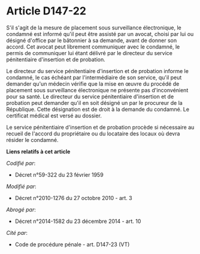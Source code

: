 # Article D147-22

S'il s'agit de la mesure de placement sous surveillance électronique, le condamné est informé qu'il peut être assisté par un
avocat, choisi par lui ou désigné d'office par le bâtonnier à sa demande, avant de donner son accord. Cet avocat peut
librement communiquer avec le condamné, le permis de communiquer lui étant délivré par le directeur du service pénitentiaire
d'insertion et de probation. 

Le directeur du service pénitentiaire d'insertion et de probation informe le condamné, le cas échéant par l'intermédiaire de
son service, qu'il peut demander qu'un médecin vérifie que la mise en œuvre du procédé de placement sous surveillance
électronique ne présente pas d'inconvénient pour sa santé. Le directeur du service pénitentiaire d'insertion et de probation
peut demander qu'il en soit désigné un par le procureur de la République. Cette désignation est de droit à la demande du
condamné. Le certificat médical est versé au dossier. 

Le service pénitentiaire d'insertion et de probation procède si nécessaire au recueil de l'accord du propriétaire ou du
locataire des locaux où devra résider le condamné.

**Liens relatifs à cet article**

_Codifié par_:

  - Décret n°59-322 du 23 février 1959

_Modifié par_:

  - Décret n°2010-1276 du 27 octobre 2010 - art. 3

_Abrogé par_:

  - Décret n°2014-1582 du 23 décembre 2014 - art. 10

_Cité par_:

  - Code de procédure pénale - art. D147-23 (VT)
